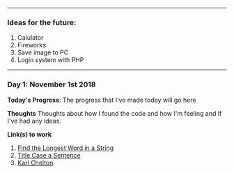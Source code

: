 ___________________________________

### Ideas for the future:

1. Calulator
2. Fireworks
3. Save image to PC
4. Login system with PHP

___________________________________


### Day 1: November 1st 2018

**Today's Progress**: The progress that I've made today will go here

**Thoughts** Thoughts about how I found the code and how I'm feeling and if I've had any ideas.

**Link(s) to work**
1. [Find the Longest Word in a String](https://www.freecodecamp.com/challenges/find-the-longest-word-in-a-string)
2. [Title Case a Sentence](https://www.freecodecamp.com/challenges/title-case-a-sentence)
3. [Karl Chelton](https://karlchelton.co.uk/)
